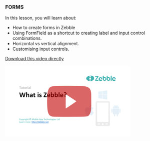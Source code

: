 ﻿
### FORMS

In this lesson, you will learn about:

- How to create forms in Zebble
- Using FormField as a shortcut to creating label and input control combinations.
- Horizontal vs vertical alignment.
- Customising input controls.

[Download this video directly](https://drive.google.com/file/d/0B3EED8dgociydjctOWxUcm5iSmM/view?usp=sharing%20https://drive.google.com/file/d/0B3EED8dgociyRVNjbHo1WVdjZVU/view?usp=sharing)

[![INTRODUCTION TO ZEBBLE](https://github.com/Geeksltd/Zebble.Docs/blob/master/assets/tutorials/1.png?raw=true)](https://youtu.be/eMrcITn31_s)

